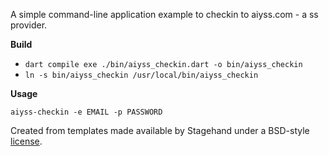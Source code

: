 A simple command-line application example to checkin to aiyss.com - a ss provider.

__Build__

- `dart compile exe ./bin/aiyss_checkin.dart -o bin/aiyss_checkin`
- `ln -s bin/aiyss_checkin /usr/local/bin/aiyss_checkin`

__Usage__

`aiyss-checkin -e EMAIL -p PASSWORD`

Created from templates made available by Stagehand under a BSD-style
[license](https://github.com/dart-lang/stagehand/blob/master/LICENSE).
